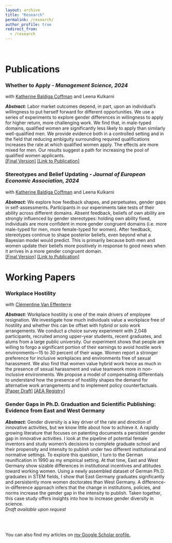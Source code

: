 ```yaml
---
layout: archive
title: "Research"
permalink: /research/
author_profile: true
redirect_from:
  - /research
---
```

<br>

# Publications

### Whether to Apply <i> - Management Science, 2024 </i> <br>
with [Katherine Baldiga Coffman](https://sites.google.com/site/kbaldigacoffman/) and Leena Kulkarni <br>
<p> <b><i>Abstract:</i></b> Labor market outcomes depend, in part, upon an individual’s willingness to put herself forward 
for different opportunities. We use a series of experiments to explore gender differences in willingness to apply for 
higher return, more challenging work. We find that, in male-typed domains, qualified women are significantly less likely 
to apply than similarly well-qualified men. We provide evidence both in a controlled setting and in the field that reducing 
ambiguity surrounding required qualifications increases the rate at which qualified women apply. The effects are more mixed 
for men. Our results suggest a path for increasing the pool of qualified women applicants. <br>
<a href="http://manuelacollis.github.io/files/Coffman_Collis_Kulkarni_2024_MS_Apply.pdf">[Final Version]</a> <a href="https://pubsonline.informs.org/doi/10.1287/mnsc.2023.4907">[Link to Publication]</a></p>


### Stereotypes and Belief Updating <i> - Journal of European Economic Association, 2024 </i> <br>
with [Katherine Baldiga Coffman](https://sites.google.com/site/kbaldigacoffman/) and Leena Kulkarni <br>
<p><b><i>Abstract:</i></b> We explore how feedback shapes, and perpetuates, gender gaps in self-assessments. Participants 
in our experiments take tests of their ability across different domains. Absent feedback, beliefs of own 
ability are strongly influenced by gender stereotypes: holding own ability fixed, individuals are more 
confident in more gender congruent domains (i.e. more male-typed for men, more female-typed for 
women). After feedback, stereotypes continue to shape posterior beliefs, even beyond what a Bayesian 
model would predict. This is primarily because both men and women update their beliefs more positively 
in response to good news when it arrives in a more gender congruent domain.  <br>
<a href="http://manuelacollis.github.io/files/Coffman_Collis_Kulkarni_2024_JEEA_Stereotypes.pdf">[Final Version]</a> <a href="https://academic.oup.com/jeea/advance-article-abstract/doi/10.1093/jeea/jvad063/7333976?redirectedFrom=fulltext">[Link to Publication]</a></p>


# Working Papers

### Workplace Hostility <br>
with [Clémentine Van Effenterre](https://sites.google.com/site/vaneffenterreclementine/home) <br>
<p> <b><i>Abstract:</i></b> Workplace hostility is one of the main drivers of employee resignation. We investigate how much individuals value a workplace free of hostility and whether this can be offset with hybrid or solo work arrangements. We conduct a choice survey experiment with 2,048 participants, recruited among upper-year students, recent graduates, and alums from a large public university. Our experiment shows that people are willing to forgo a significant portion of their earnings to avoid hostile work environments—15 to 30 percent of their wage. Women report a stronger preference for inclusive workplaces and environments free of sexual harassment. We also find that women value hybrid work twice as much in the presence of sexual harassment and value teamwork more in non- inclusive environments. We propose a model of compensating differentials to understand how the presence of hostility shapes the demand for alternative work arrangements and to implement policy counterfactuals. <br>
<a href="http://manuelacollis.github.io/files/Collis_Van_Effenterre_Workplace_Hostility_2024.pdf">[Paper Draft]</a> <a href="https://www.socialscienceregistry.org/trials/11438">[AEA Registry]</a></p>



### Gender Gaps in Ph.D. Graduation and Scientific Publishing: Evidence from East and West Germany <br>
<p> <b><i>Abstract:</i></b> Gender diversity is a key driver of the rate and direction of innovative activities, but we know
little about how to achieve it. A rapidly growing literature that focuses on patenting documents a
persistent gender gap in innovative activities. I look at the pipeline of potential female inventors and
study women’s decisions to complete graduate school and their propensity and intensity to publish
under two different institutional and normative settings. To explore this question, I turn to the German
reunification in 1990 as my empirical setting. At that time, East and West Germany show sizable
differences in institutional incentives and attitudes toward working women. Using a newly assembled
dataset of German Ph.D. graduates in STEM fields, I show that East Germany graduates significantly
and persistently more women doctorates than West Germany. A difference-in-difference approach
infers that the change in institutions, policies, and norms increase the gender gap in the intensity to
publish. Taken together, this case study offers insights into how to increase gender diversity in science.  <br> 
 <i>Draft available upon request</i> </p>


<!-- 
# Work in Progress
### Hostility and Productivity <br>
with [Clémentine Van Effenterre](https://sites.google.com/site/vaneffenterreclementine/home) <br>

<i>Piloting Stage</i>
### Sexual Misconduct and its effect on organizations, careers, and the field <br>
<i>Data Collection</i>
-->


<br>
<br>

You can also find my articles on <u><a href="https://scholar.google.com/citations?user=qgqzmMwAAAAJ&hl=en">my Google Scholar profile</a>.</u>
